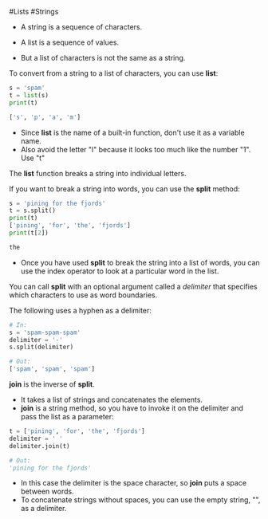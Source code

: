 #Lists #Strings 

- A string is a sequence of characters.

- A list is a sequence of values.

- But a list of characters is not the same as a string.

To convert from a string to a list of characters, you can use **list**:
```python
s = 'spam'
t = list(s)
print(t)

['s', 'p', 'a', 'm']
```
- Since **list** is the name of a built-in function, don't use it as a variable name.
- Also avoid the letter "l" because it looks too much like the number "1". Use "t"

The **list** function breaks a string into individual letters. 

If you want to break a string into words, you can use the **split** method:
```python
s = 'pining for the fjords'
t = s.split()
print(t)
['pining', 'for', 'the', 'fjords']
print(t[2])

the
```
- Once you have used **split** to break the string into a list of words, you can use the index operator to look at a particular word in the list.

You can call **split** with an optional argument called a *delimiter* that specifies which characters to use as word boundaries.

The following uses a hyphen as a delimiter:
```python
# In:
s = 'spam-spam-spam'
delimiter = '-'
s.split(delimiter)

# Out:
['spam', 'spam', 'spam']
```


**join** is the inverse of **split**.
- It takes a list of strings and concatenates the elements.
- **join** is a string method, so you have to invoke it on the delimiter and pass the list as a parameter:
```python
t = ['pining', 'for', 'the', 'fjords']
delimiter = ' '
delimiter.join(t)

# Out:
'pining for the fjords'
```
- In this case the delimiter is the space character, so **join** puts a space between words.
- To concatenate strings without spaces, you can use the empty string, "", as a delimiter.